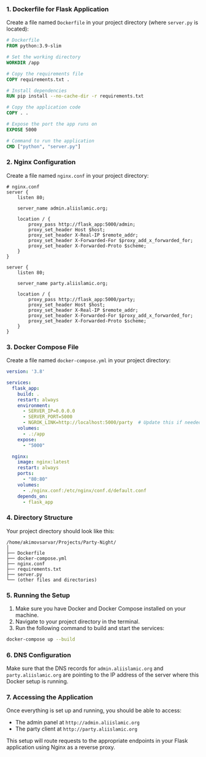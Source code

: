 ### 1. Dockerfile for Flask Application

Create a file named `Dockerfile` in your project directory (where `server.py` is located):

```dockerfile
# Dockerfile
FROM python:3.9-slim

# Set the working directory
WORKDIR /app

# Copy the requirements file
COPY requirements.txt .

# Install dependencies
RUN pip install --no-cache-dir -r requirements.txt

# Copy the application code
COPY . .

# Expose the port the app runs on
EXPOSE 5000

# Command to run the application
CMD ["python", "server.py"]
```

### 2. Nginx Configuration

Create a file named `nginx.conf` in your project directory:

```nginx
# nginx.conf
server {
    listen 80;

    server_name admin.aliislamic.org;

    location / {
        proxy_pass http://flask_app:5000/admin;
        proxy_set_header Host $host;
        proxy_set_header X-Real-IP $remote_addr;
        proxy_set_header X-Forwarded-For $proxy_add_x_forwarded_for;
        proxy_set_header X-Forwarded-Proto $scheme;
    }
}

server {
    listen 80;

    server_name party.aliislamic.org;

    location / {
        proxy_pass http://flask_app:5000/party;
        proxy_set_header Host $host;
        proxy_set_header X-Real-IP $remote_addr;
        proxy_set_header X-Forwarded-For $proxy_add_x_forwarded_for;
        proxy_set_header X-Forwarded-Proto $scheme;
    }
}
```

### 3. Docker Compose File

Create a file named `docker-compose.yml` in your project directory:

```yaml
version: '3.8'

services:
  flask_app:
    build: .
    restart: always
    environment:
      - SERVER_IP=0.0.0.0
      - SERVER_PORT=5000
      - NGROK_LINK=http://localhost:5000/party  # Update this if needed
    volumes:
      - .:/app
    expose:
      - "5000"

  nginx:
    image: nginx:latest
    restart: always
    ports:
      - "80:80"
    volumes:
      - ./nginx.conf:/etc/nginx/conf.d/default.conf
    depends_on:
      - flask_app
```

### 4. Directory Structure

Your project directory should look like this:

```
/home/akimovsarvar/Projects/Party-Night/
│
├── Dockerfile
├── docker-compose.yml
├── nginx.conf
├── requirements.txt
├── server.py
└── (other files and directories)
```

### 5. Running the Setup

1. Make sure you have Docker and Docker Compose installed on your machine.
2. Navigate to your project directory in the terminal.
3. Run the following command to build and start the services:

```bash
docker-compose up --build
```

### 6. DNS Configuration

Make sure that the DNS records for `admin.aliislamic.org` and `party.aliislamic.org` are pointing to the IP address of the server where this Docker setup is running.

### 7. Accessing the Application

Once everything is set up and running, you should be able to access:

- The admin panel at `http://admin.aliislamic.org`
- The party client at `http://party.aliislamic.org`

This setup will route requests to the appropriate endpoints in your Flask application using Nginx as a reverse proxy.